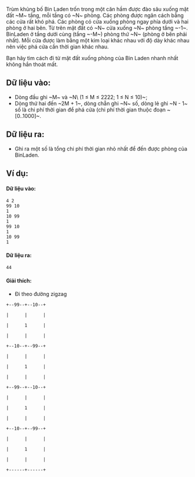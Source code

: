 Trùm khủng bố Bin Laden trốn trong một căn hầm được đào sâu xuống mặt đất ~M~ tầng, mỗi tầng có ~N~ phòng. Các phòng được ngăn cách bằng các cửa rất khó phá. Các phòng có cửa xuống phòng ngay phía dưới và hai phòng ở hai bên. Từ trên mặt đất có ~N~ cửa xuống ~N~ phòng tầng ~-1~. BinLaden ở tầng dưới cùng (tầng ~-M~) phòng thứ ~N~ (phòng ở bên phải nhất). Mỗi cửa được làm bằng một kim loại khác nhau với độ dày khác nhau nên việc phá cửa cần thời gian khác nhau.

Bạn hãy tìm cách đi từ mặt đất xuống phòng của Bin Laden nhanh nhất không hắn thoát mất.

## Dữ liệu vào:
- Dòng đầu ghi ~M~ và ~N\ (1 ≤ M ≤ 2222; 1 ≤ N ≤ 10)~;
- Dòng thứ hai đến ~2M + 1~, dòng chẵn ghi ~N~ số, dòng lẻ ghi ~N - 1~ số là chi phí thời gian để phá cửa (chi phí thời gian thuộc đoạn ~[0..1000]~.

## Dữ liệu ra:
- Ghi ra một số là tổng chi phí thời gian nhỏ nhất để đến được phòng của BinLaden.

## Ví dụ:
#### Dữ liệu vào:
```
4 2
99 10
1
10 99
1
99 10
1
10 99
1
```

#### Dữ liệu ra:
```
44
```

#### Giải thích:
- Đi theo đường zigzag
```
+--99--+--10--+

|      |      |

|      1      |

|      |      |

+--10--+--99--+

|      |      |

|      1      |

|      |      |

+--99--+--10--+

|      |      |

|      1      |

|      |      |

+--10--+--99--+

|      |      |

|      1      |

|      |      |

+------+------+
```